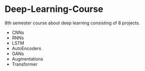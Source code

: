 # Deep-Learning-Course
8th semester course about deep learning consisting of 8 projects.
- CNNs
- RNNs
- LSTM
- AutoEncoders
- GANs
- Augmentations
- Transformer
